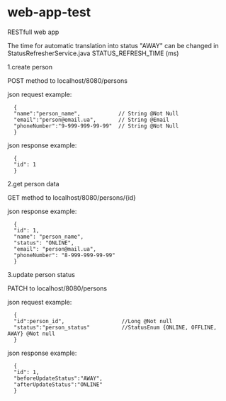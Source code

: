 # web-app-test
RESTfull web app

The time for automatic translation into status "AWAY" can be changed in StatusRefresherService.java STATUS_REFRESH_TIME (ms)

1.create person

POST method to localhost/8080/persons

json request example:

      {
      "name":"person_name",            // String @Not Null
      "email":"person@email.ua",       // String @Email
      "phoneNumber":"9-999-999-99-99"  // String @Not Null
      }

json response example:

      {
      "id": 1
      }
      
2.get person data

GET method to localhost/8080/persons/{id}

json response example:

      {
      "id": 1,
      "name": "person_name",
      "status": "ONLINE",
      "email": "person@mail.ua",
      "phoneNumber": "8-999-999-99-99"
      }

3.update person status

PATCH to localhost/8080/persons

json request example:

      {
      "id":person_id",                  //Long @Not null
      "status":"person_status"          //StatusEnum {ONLINE, OFFLINE, AWAY} @Not null
      }
      
json response example:

      {
      "id": 1,
      "beforeUpdateStatus":"AWAY",
      "afterUpdateStatus":"ONLINE"
      }



